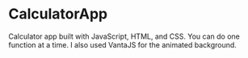 # CalculatorApp

Calculator app built with JavaScript, HTML, and CSS. You can do one function at a time. I also used VantaJS for the animated background.
